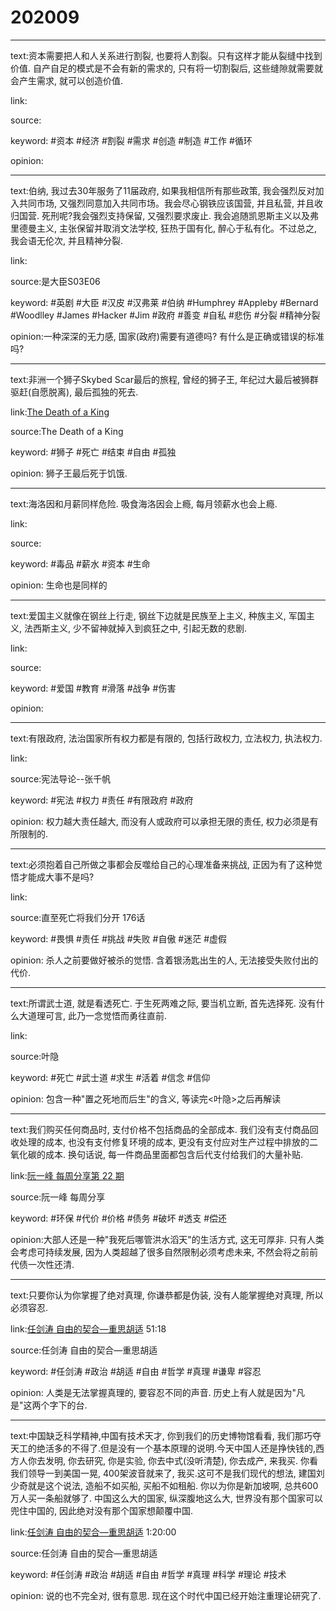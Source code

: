 # 202009

---

text:资本需要把人和人关系进行割裂, 也要将人割裂。只有这样才能从裂缝中找到价值. 自产自足的模式是不会有新的需求的, 只有将一切割裂后, 这些缝隙就需要就会产生需求, 就可以创造价值.

link:

source:

keyword: #资本 #经济 #割裂 #需求 #创造 #制造 #工作 #循环

opinion:

---

text:伯纳, 我过去30年服务了11届政府, 如果我相信所有那些政策, 我会强烈反对加入共同市场, 又强烈同意加入共同市场。我会尽心钢铁应该国营, 并且私营, 并且收归国营. 死刑呢?我会强烈支持保留, 又强烈要求废止. 我会追随凯恩斯主义以及弗里德曼主义, 主张保留并取消文法学校, 狂热于国有化, 醉心于私有化。不过总之, 我会语无伦次, 并且精神分裂.

link:

source:是大臣S03E06

keyword: #英剧 #大臣 #汉皮 #汉弗莱 #伯纳 #Humphrey #Appleby #Bernard #Woodlley #James #Hacker #Jim #政府 #善变 #自私 #悲伤 #分裂 #精神分裂

opinion:一种深深的无力感, 国家(政府)需要有道德吗? 有什么是正确或错误的标准吗?

---

text:非洲一个狮子Skybed Scar最后的旅程, 曾经的狮子王, 年纪过大最后被狮群驱赶(自愿脱离), 最后孤独的死去.

link:[The Death of a King](https://travelguideandphotography.com/2018/04/23/the-death-of-a-king/)

source:The Death of a King

keyword: #狮子 #死亡 #结束 #自由 #孤独

opinion: 狮子王最后死于饥饿.

---

text:海洛因和月薪同样危险. 吸食海洛因会上瘾, 每月领薪水也会上瘾.

link:

source:

keyword: #毒品 #薪水 #资本 #生命

opinion: 生命也是同样的

---

text:爱国主义就像在钢丝上行走, 钢丝下边就是民族至上主义, 种族主义, 军国主义, 法西斯主义, 少不留神就掉入到疯狂之中, 引起无数的悲剧.

link:

source:

keyword: #爱国 #教育 #滑落 #战争 #伤害

opinion:

---

text:有限政府, 法治国家所有权力都是有限的, 包括行政权力, 立法权力, 执法权力.

link:

source:宪法导论--张千帆

keyword: #宪法 #权力 #责任 #有限政府 #政府

opinion: 权力越大责任越大, 而没有人或政府可以承担无限的责任, 权力必须是有所限制的.

---

text:必须抱着自己所做之事都会反噬给自己的心理准备来挑战, 正因为有了这种觉悟才能成大事不是吗?

link:

source:直至死亡将我们分开 176话

keyword: #畏惧 #责任 #挑战 #失败 #自傲 #迷茫 #虚假

opinion: 杀人之前要做好被杀的觉悟. 含着银汤匙出生的人, 无法接受失败付出的代价.

---

text:所谓武士道, 就是看透死亡. 于生死两难之际, 要当机立断, 首先选择死. 没有什么大道理可言, 此乃一念觉悟而勇往直前.

link:

source:叶隐

keyword: #死亡 #武士道 #求生 #活着 #信念 #信仰

opinion: 包含一种"置之死地而后生"的含义, 等读完<叶隐>之后再解读

---

text:我们购买任何商品时, 支付价格不包括商品的全部成本. 我们没有支付商品回收处理的成本, 也没有支付修复环境的成本, 更没有支付应对生产过程中排放的二氧化碳的成本. 换句话说, 每一件商品里面都包含后代支付给我们的大量补贴.

link:[阮一峰 每周分享第 22 期](http://www.ruanyifeng.com/blog/2018/09/weekly-issue-22.html)

source:阮一峰 每周分享

keyword: #环保 #代价 #价格 #债务 #破坏 #透支 #偿还

opinion:大部人还是一种"我死后哪管洪水滔天"的生活方式, 这无可厚非. 只有人类会考虑可持续发展, 因为人类超越了很多自然限制必须考虑未来, 不然会将之前前代债一次性还清.

---

text:只要你认为你掌握了绝对真理, 你谦恭都是伪装, 没有人能掌握绝对真理, 所以必须容忍.

link:[任剑涛 自由的契合—重思胡适](https://youtu.be/soh4VoMGsPM) 51:18

source:任剑涛 自由的契合—重思胡适

keyword: #任剑涛 #政治 #胡适 #自由 #哲学 #真理 #谦卑 #容忍

opinion: 人类是无法掌握真理的, 要容忍不同的声音. 历史上有人就是因为"凡是"这两个字下的台.

---

text:中国缺乏科学精神,中国有技术天才, 你到我们的历史博物馆看看, 我们那巧夺天工的绝活多的不得了.但是没有一个基本原理的说明.今天中国人还是挣快钱的,西方人你去发明, 你去研究, 你是实验, 你去中式(没听清楚), 你去成产, 来我买. 你看我们领导一到美国一晃, 400架波音就来了, 我买.这可不是我们现代的想法, 建国刘少奇就是这个说法, 造船不如买船, 买船不如租船. 你以为你是新加坡啊, 总共600万人买一条船就够了. 中国这么大的国家, 纵深腹地这么大, 世界没有那个国家可以兜住中国的, 因此绝对没有那个国家想颠覆中国.

link:[任剑涛 自由的契合—重思胡适](https://youtu.be/soh4VoMGsPM) 1:20:00

source:任剑涛 自由的契合—重思胡适

keyword: #任剑涛 #政治 #胡适 #自由 #哲学 #真理 #科学 #理论 #技术

opinion: 说的也不完全对, 很有意思. 现在这个时代中国已经开始注重理论研究了.
